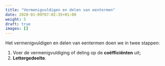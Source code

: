 ```yaml
---
title: "Vermenigvuldigen en delen van eentermen"
date: 2020-01-09T07:02:35+01:00
weight: 5
draft: true
images: []
---
```


Het vermenigvuldigen en delen van eentermen doen we in twee stappen:

1. Voer de vermenigvuldiging of deling op de **coëfficiënten** uit;
2. **Lettergedeelte**.

